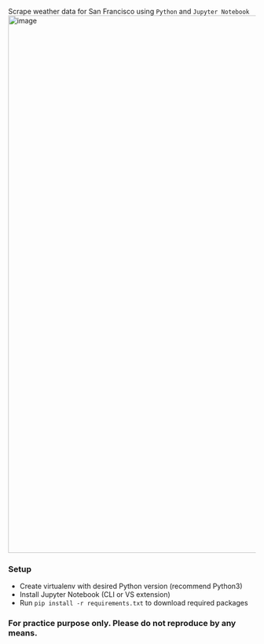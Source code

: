Scrape weather data for San Francisco using `Python` and `Jupyter Notebook`
<img width="1095" alt="image" src="https://user-images.githubusercontent.com/64393177/184447348-b3cb38e6-f236-4e4c-96a6-2ea31a313cd0.png">

### Setup

-   Create virtualenv with desired Python version (recommend Python3)
-   Install Jupyter Notebook (CLI or VS extension)
-   Run `pip install -r requirements.txt` to download required packages

### For practice purpose only. Please do not reproduce by any means.
